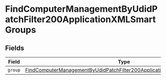 # FindComputerManagementByUdidPatchFilter200ApplicationXMLSmartGroups


## Fields

| Field                                                                                                                                                                           | Type                                                                                                                                                                            | Required                                                                                                                                                                        | Description                                                                                                                                                                     |
| ------------------------------------------------------------------------------------------------------------------------------------------------------------------------------- | ------------------------------------------------------------------------------------------------------------------------------------------------------------------------------- | ------------------------------------------------------------------------------------------------------------------------------------------------------------------------------- | ------------------------------------------------------------------------------------------------------------------------------------------------------------------------------- |
| `group`                                                                                                                                                                         | [FindComputerManagementByUdidPatchFilter200ApplicationXMLSmartGroupsGroup](../../models/operations/findcomputermanagementbyudidpatchfilter200applicationxmlsmartgroupsgroup.md) | :heavy_minus_sign:                                                                                                                                                              | N/A                                                                                                                                                                             |